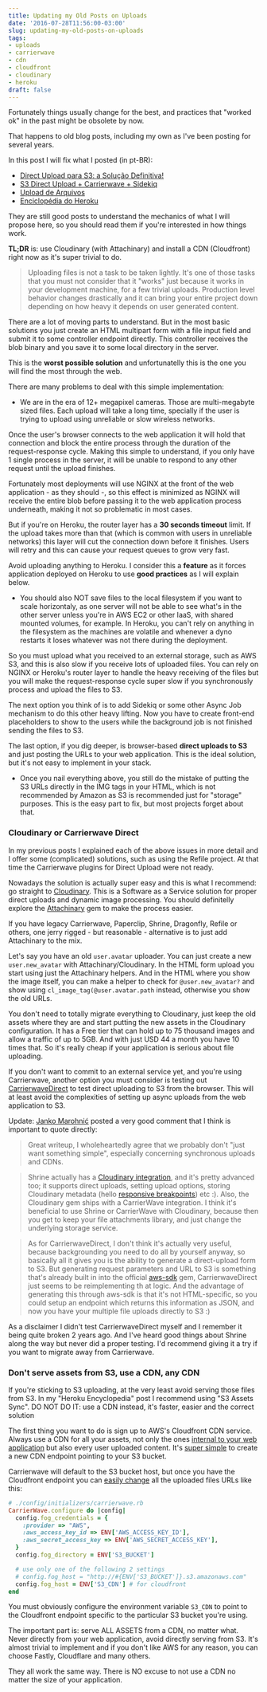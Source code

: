 ```yaml
---
title: Updating my Old Posts on Uploads
date: '2016-07-28T11:56:00-03:00'
slug: updating-my-old-posts-on-uploads
tags:
- uploads
- carrierwave
- cdn
- cloudfront
- cloudinary
- heroku
draft: false
---
```


Fortunately things usually change for the best, and practices that "worked ok" in the past might be obsolete by now.

That happens to old blog posts, including my own as I've been posting for several years.

In this post I will fix what I posted (in pt-BR):

* [Direct Upload para S3: a Solução Definitiva!](http://www.akitaonrails.com/2014/12/18/small-bites-direct-upload-para-s3-a-solucao-definitiva)
* [S3 Direct Upload + Carrierwave + Sidekiq](http://www.akitaonrails.com/2014/03/26/heroku-tips-s3-direct-upload-carrierwave-sidekiq)
* [Upload de Arquivos](http://www.akitaonrails.com/2010/06/23/akita-responde-upload-de-arquivos)
* [Enciclopédia do Heroku](http://www.akitaonrails.com/2012/04/20/heroku-tips-enciclopedia-do-heroku)

They are still good posts to understand the mechanics of what I will propose here, so you should read them if you're interested in how things work.

**TL;DR** is: use Cloudinary (with Attachinary) and install a CDN (Cloudfront) right now as it's super trivial to do.

> Uploading files is not a task to be taken lightly. It's one of those tasks that you must not consider that it "works" just because it works in your development machine, for a few trivial uploads. Production level behavior changes drastically and it can bring your entire project down depending on how heavy it depends on user generated content.

There are a lot of moving parts to understand. But in the most basic solutions you just create an HTML multipart form with a file input field and submit it to some controller endpoint directly. This controller receives the blob binary and you save it to some local directory in the server.

This is the **worst possible solution** and unfortunatelly this is the one you will find the most through the web.

There are many problems to deal with this simple implementation:

* We are in the era of 12+ megapixel cameras. Those are multi-megabyte sized files. Each upload will take a long time, specially if the user is trying to upload using unreliable or slow wireless networks.

Once the user's browser connects to the web application it will hold that connection and block the entire process through the duration of the request-response cycle. Making this simple to understand, if you only have 1 single process in the server, it will be unable to respond to any other request until the upload finishes.

Fortunately most deployments will use NGINX at the front of the web application - as they should -, so this effect is minimized as NGINX will receive the entire blob before passing it to the web application process underneath, making it not so problematic in most cases.

But if you're on Heroku, the router layer has a **30 seconds timeout** limit. If the upload takes more than that (which is common with users in unreliable networks) this layer will cut the connection down before it finishes. Users will retry and this can cause your request queues to grow very fast.

Avoid uploading anything to Heroku. I consider this a **feature** as it forces application deployed on Heroku to use **good practices** as I will explain below.

* You should also NOT save files to the local filesystem if you want to scale horizontaly, as one server will not be able to see what's in the other server unless you're in AWS EC2 or other IaaS, with shared mounted volumes, for example. In Heroku, you can't rely on anything in the filesystem as the machines are volatile and whenever a dyno restarts it loses whatever was not there during the deployment.

So you must upload what you received to an external storage, such as AWS S3, and this is also slow if you receive lots of uploaded files. You can rely on NGINX or Heroku's router layer to handle the heavy receiving of the files but you will make the request-response cycle super slow if you synchronously process and upload the files to S3.

The next option you think of is to add Sidekiq or some other Async Job mechanism to do this other heavy lifting. Now you have to create front-end placeholders to show to the users while the background job is not finished sending the files to S3.

The last option, if you dig deeper, is browser-based **direct uploads to S3** and just posting the URLs to your web application. This is the ideal solution, but it's not easy to implement in your stack.

* Once you nail everything above, you still do the mistake of putting the S3 URLs directly in the IMG tags in your HTML, which is not recommended by Amazon as S3 is recommended just for "storage" purposes. This is the easy part to fix, but most projects forget about that.

### Cloudinary or Carrierwave Direct

In my previous posts I explained each of the above issues in more detail and I offer some (complicated) solutions, such as using the Refile project. At that time the Carrierwave plugins for Direct Upload were not ready.

Nowadays the solution is actually super easy and this is what I recommend: go straight to [Cloudinary](http://cloudinary.com/documentation/rails_integration). This is a Software as a Service solution for proper direct uploads and dynamic image processing. You should definitelly explore the [Attachinary](https://github.com/assembler/attachinary) gem to make the process easier.

If you have legacy Carrierwave, Paperclip, Shrine, Dragonfly, Refile or others, one jerry rigged - but reasonable - alternative is to just add Attachinary to the mix.

Let's say you have an old `user.avatar` uploader. You can just create a new `user.new_avatar` with Attachinary/Cloudinary. In the HTML form upload you start using just the Attachinary helpers. And in the HTML where you show the image itself, you can make a helper to check for `@user.new_avatar?` and show using `cl_image_tag(@user.avatar.path` instead, otherwise you show the old URLs.

You don't need to totally migrate everything to Cloudinary, just keep the old assets where they are and start putting the new assets in the Cloudinary configuration. It has a Free tier that can hold up to 75 thousand images and allow a traffic of up to 5GB. And with just USD 44 a month you have 10 times that. So it's really cheap if your application is serious about file uploading.

If you don't want to commit to an external service yet, and you're using Carrierwave, another option you must consider is testing out [CarrierwaveDirect](https://github.com/dwilkie/carrierwave_direct) to test direct uploading to S3 from the browser. This will at least avoid the complexities of setting up async uploads from the web application to S3.

Update: [Janko Marohnić](https://github.com/janko-m) posted a very good comment that I think is important to quote directly:

> Great writeup, I wholeheartedly agree that we probably don't "just want something simple", especially concerning synchronous uploads and CDNs.

> Shrine actually has a [Cloudinary integration](https://github.com/janko-m/shrine-cloudinary), and it's pretty advanced too; it supports direct uploads, setting upload options, storing Cloudinary metadata (hello [responsive breakpoints](http://cloudinary.com/blog/introducing_intelligent_responsive_image_breakpoints_solutions)) etc :). Also, the Cloudinary gem ships with a CarrierWave integration. I think it's beneficial to use Shrine or CarrierWave with Cloudinary, because then you get to keep your file attachments library, and just change the underlying storage service.

> As for CarrierwaveDirect, I don't think it's actually very useful, because backgrounding you need to do all by yourself anyway, so basically all it gives you is the ability to generate a direct-upload form to S3. But generating request parameters and URL to S3 is something that's already built in into the official [aws-sdk](https://github.com/aws/aws-sdk-ruby) gem, CarrierwaveDirect just seems to be reimplementing th at logic. And the advantage of generating this through aws-sdk is that it's not HTML-specific, so you could setup an endpoint which returns this information as JSON, and now you have your multiple file uploads directly to S3 :)

As a disclaimer I didn't test CarrierwaveDirect myself and I remember it being quite broken 2 years ago. And I've heard good things about Shrine along the way but never did a proper testing. I'd recommend giving it a try if you want to migrate away from Carrierwave.

### Don't serve assets from S3, use a CDN, any CDN

If you're sticking to S3 uploading, at the very least avoid serving those files from S3. In my "Heroku Encyclopedia" post I recommend using "S3 Assets Sync". DO NOT DO IT: use a CDN instead, it's faster, easier and the correct solution

The first thing you want to do is sign up to AWS's Cloudfront CDN service. Always use a CDN for all your assets, not only the ones [internal to your web application](http://www.algonauti.com/posts/speed-up-ugc-with-cloudfront) but also every user uploaded content. It's [super simple](https://devcenter.heroku.com/articles/using-amazon-cloudfront-cdn) to create a new CDN endpoint pointing to your S3 bucket.

Carrierwave will default to the S3 bucket host, but once you have the Cloudfront endpoint you can [easily change](https://dzone.com/articles/carrierwave-heroku-cloudfront) all the uploaded files URLs like this:

```ruby
# ./config/initializers/carrierwave.rb
CarrierWave.configure do |config|
  config.fog_credentials = {
    :provider => "AWS",
    :aws_access_key_id => ENV['AWS_ACCESS_KEY_ID'],
    :aws_secret_access_key => ENV['AWS_SECRET_ACCESS_KEY'],
  }
  config.fog_directory = ENV['S3_BUCKET']

  # use only one of the following 2 settings
  # config.fog_host = "http://#{ENV['S3_BUCKET']}.s3.amazonaws.com"
  config.fog_host = ENV['S3_CDN'] # for cloudfront
end
```

You must obviously configure the environment variable `S3_CDN` to point to the Cloudfront endpoint specific to the particular S3 bucket you're using.

The important part is: serve ALL ASSETS from a CDN, no matter what. Never directly from your web application, avoid directly serving from S3. It's almost trivial to implement and if you don't like AWS for any reason, you can choose Fastly, Cloudflare and many others.

They all work the same way. There is NO excuse to not use a CDN no matter the size of your application.
